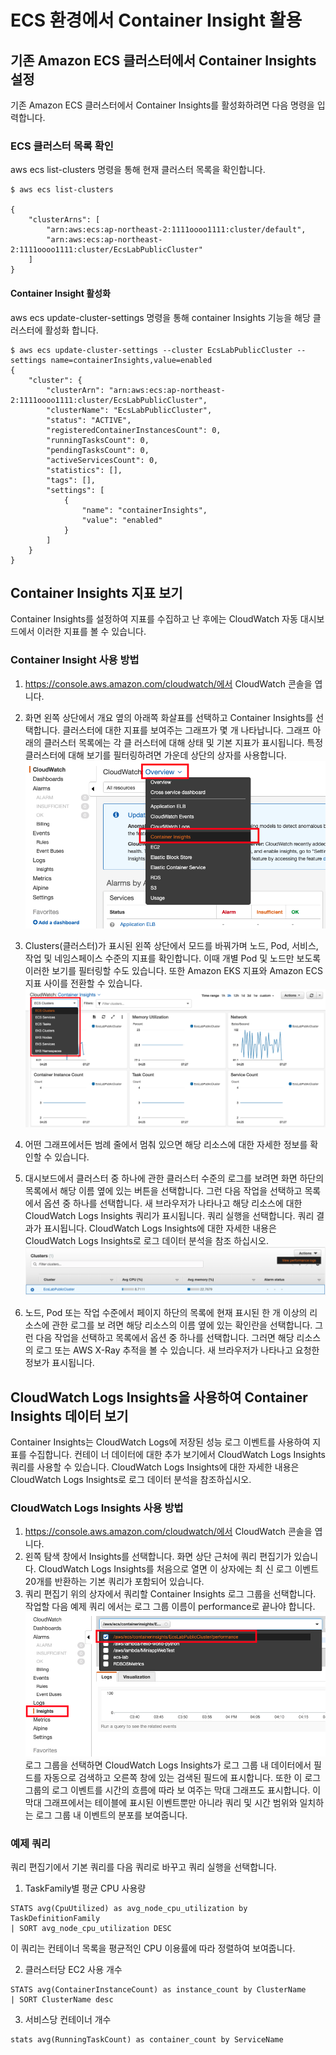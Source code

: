 # ECS 환경에서 Container Insight 활용
## 기존 Amazon ECS 클러스터에서 Container Insights 설정
기존 Amazon ECS 클러스터에서 Container Insights를 활성화하려면 다음 명령을 입력합니다.

### ECS 클러스터 목록 확인
aws ecs list-clusters 명령을 통해 현재 클러스터 목록을 확인합니다.
``` shell
$ aws ecs list-clusters

{
    "clusterArns": [
        "arn:aws:ecs:ap-northeast-2:1111oooo1111:cluster/default",
        "arn:aws:ecs:ap-northeast-2:1111oooo1111:cluster/EcsLabPublicCluster"
    ]
}
```
#### Container Insight 활성화
aws ecs update-cluster-settings 명령을 통해 container Insights 기능을 해당 클러스터에 활성화 합니다.
``` shell
$ aws ecs update-cluster-settings --cluster EcsLabPublicCluster --settings name=containerInsights,value=enabled
{
    "cluster": {
        "clusterArn": "arn:aws:ecs:ap-northeast-2:1111oooo1111:cluster/EcsLabPublicCluster",
        "clusterName": "EcsLabPublicCluster",
        "status": "ACTIVE",
        "registeredContainerInstancesCount": 0,
        "runningTasksCount": 0,
        "pendingTasksCount": 0,
        "activeServicesCount": 0,
        "statistics": [],
        "tags": [],
        "settings": [
            {
                "name": "containerInsights",
                "value": "enabled"
            }
        ]
    }
}
```

## Container Insights 지표 보기
Container Insights를 설정하여 지표를 수집하고 난 후에는 CloudWatch 자동 대시보드에서 이러한 지표를 볼 수 있습니다.

### Container Insight 사용 방법
  1. https://console.aws.amazon.com/cloudwatch/에서 CloudWatch 콘솔을 엽니다.
  2. 화면 왼쪽 상단에서 개요 옆의 아래쪽 화살표를 선택하고 Container Insights를 선택합니다.
    클러스터에 대한 지표를 보여주는 그래프가 몇 개 나타납니다. 그래프 아래의 클러스터 목록에는 각 클 러스터에 대해 상태 및 기본 지표가 표시됩니다. 특정 클러스터에 대해 보기를 필터링하려면 가운데 상단의 상자를 사용합니다.
    ![container_insights_menu](images/container_insights_menu.png)

  3. Clusters(클러스터)가 표시된 왼쪽 상단에서 모드를 바꿔가며 노드, Pod, 서비스, 작업 및 네임스페이스 수준의 지표를 확인합니다. 이때 개별 Pod 및 노드만 보도록 이러한 보기를 필터링할 수도 있습니다. 또한 Amazon EKS 지표와 Amazon ECS 지표 사이를 전환할 수 있습니다.
    ![container_insights_metric](images/container_insights_metric.png)
  4. 어떤 그래프에서든 범례 줄에서 멈춰 있으면 해당 리소스에 대한 자세한 정보를 확인할 수 있습니다.
  5. 대시보드에서 클러스터 중 하나에 관한 클러스터 수준의 로그를 보려면 화면 하단의 목록에서 해당 이름 옆에 있는 버튼을 선택합니다. 그런 다음 작업을 선택하고 목록에서 옵션 중 하나를 선택합니다. 새 브라우저가 나타나고 해당 리소스에 대한 CloudWatch Logs Insights 쿼리가 표시됩니다. 쿼리 실행을 선택합니다. 쿼리 결과가 표시됩니다. CloudWatch Logs Insights에 대한 자세한 내용은 CloudWatch Logs Insights로 로그 데이터 분석을 참조 하십시오.
    ![container_insights_query](images/container_insights_query.png)
  6. 노드, Pod 또는 작업 수준에서 페이지 하단의 목록에 현재 표시된 한 개 이상의 리소스에 관한 로그를 보 려면 해당 리소스의 이름 옆에 있는 확인란을 선택합니다. 그런 다음 작업을 선택하고 목록에서 옵션 중 하나를 선택합니다. 그러면 해당 리소스의 로그 또는 AWS X-Ray 추적을 볼 수 있습니다. 새 브라우저가 나타나고 요청한 정보가 표시됩니다.

## CloudWatch Logs Insights을 사용하여 Container Insights 데이터 보기
Container Insights는 CloudWatch Logs에 저장된 성능 로그 이벤트를 사용하여 지표를 수집합니다. 컨테이 너 데이터에 대한 추가 보기에서 CloudWatch Logs Insights 쿼리를 사용할 수 있습니다.
CloudWatch Logs Insights에 대한 자세한 내용은 CloudWatch Logs Insights로 로그 데이터 분석을 참조하십시오.

### CloudWatch Logs Insights 사용 방법
  1. https://console.aws.amazon.com/cloudwatch/에서 CloudWatch 콘솔을 엽니다.
  2. 왼쪽 탐색 창에서 Insights를 선택합니다.
  화면 상단 근처에 쿼리 편집기가 있습니다. CloudWatch Logs Insights를 처음으로 열면 이 상자에는 최 신 로그 이벤트 20개를 반환하는 기본 쿼리가 포함되어 있습니다.
  3. 쿼리 편집기 위의 상자에서 쿼리할 Container Insights 로그 그룹을 선택합니다. 작업할 다음 예제 쿼리 에서는 로그 그룹 이름이 performance로 끝나야 합니다.
    ![container_insights_performance](images/container_insights_performance.png)
  로그 그룹을 선택하면 CloudWatch Logs Insights가 로그 그룹 내 데이터에서 필드를 자동으로 검색하고 오른쪽 창에 있는 검색된 필드에 표시합니다. 또한 이 로그 그룹의 로그 이벤트를 시간의 흐름에 따라 보 여주는 막대 그래프도 표시합니다. 이 막대 그래프에서는 테이블에 표시된 이벤트뿐만 아니라 쿼리 및 시간 범위와 일치하는 로그 그룹 내 이벤트의 분포를 보여줍니다.

### 예제 쿼리
쿼리 편집기에서 기본 쿼리를 다음 쿼리로 바꾸고 쿼리 실행을 선택합니다.
  1. TaskFamily별 평균 CPU 사용량
  ```
  STATS avg(CpuUtilized) as avg_node_cpu_utilization by TaskDefinitionFamily
  | SORT avg_node_cpu_utilization DESC
  ```
  이 쿼리는 컨테이너 목록을 평균적인  CPU 이용률에 따라 정렬하여 보여줍니다.

  2. 클러스터당 EC2 사용 개수
  ```
  STATS avg(ContainerInstanceCount) as instance_count by ClusterName
  | SORT ClusterName desc
  ```
  3. 서비스당 컨테이너 개수
  ```
  stats avg(RunningTaskCount) as container_count by ServiceName
  ```

